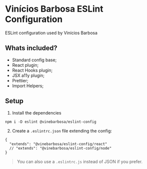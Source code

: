 # Vinícios Barbosa ESLint Configuration
ESLint configuration used by Vinícios Barbosa

## Whats included?

- Standard config base;
- React plugin;
- React Hooks plugin;
- JSX a11y plugin;
- Prettier;
- Import Helpers;

## Setup

1. Install the dependencies
```
npm i -D eslint @vinebarbosa/eslint-config
```

2. Create a `.eslintrc.json` file extending the config:
```
{
  "extends": "@vinebarbosa/eslint-config/react"
  // "extends": "@vinebarbosa/eslint-config/node"
}
```

> You can also use a `.eslintrc.js` instead of JSON if you prefer.